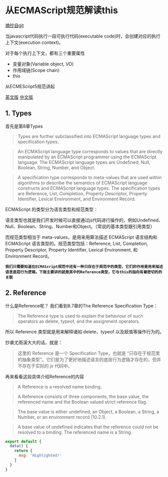 # 从ECMAScript规范解读this

[摘抄自git](https://github.com/mqyqingfeng/Blog/issues/7)

当javascript代码执行一段可执行代码(executable code)时，会创建对应的执行上下文(execution context)。

对于每个执行上下文，都有三个重要属性

- 变量对象(Variable object, VO)
- 作用域链(Scope chain)
- this

从ECMEScript5规范讲起

[英文版](http://es5.github.io/#x15.1)
[中文版](http://yanhaijing.com/es5/#115)

## 1. Types

首先是第8章Types

> Types are further subclassified into ECMAScript language types and specification types.

> An ECMAScript language type corresponds to values that are directly manipulated by an ECMAScript programmer using the ECMAScript language. The ECMAScript language types are Undefined, Null, Boolean, String, Number, and Object.

> A specification type corresponds to meta-values that are used within algorithms to describe the semantics of ECMAScript language constructs and ECMAScript language types. The specification types are Reference, List, Completion, Property Descriptor, Property Identifier, Lexical Environment, and Environment Record.

ECMAScript 的类型分为语言类型和规范类型：

语言类型也就是我们开发时候可以直接通过js代码进行操作的，例如Undefined、Null、Boolean、String、Number和Object。（常说的基本类型跟引用类型）

而规范类型相当于 meta-values，是用来用算法描述 ECMAScript 语言结构和 ECMAScript 语言类型的。规范类型包括：Reference, List, Completion, Property Descriptor, Property Identifier, Lexical Environment, 和 Environment Record。

**`我们只需要知道在ECMAScript规范中还有一种只存在于规范中的类型，它们的作用是用来描述语言底层行为逻辑。下面主要讲的就是其中的Reference类型，它与this的指向有着密切的的关联`**

## 2. Reference

什么是Reference呢？
我们看到8.7章的The Reference Specification Type：

> The Reference type is used to explain the behaviour of such operators as delete, typeof, and the assignment operators.

所以 Reference 类型就是用来解释诸如 delete、typeof 以及赋值等操作行为的。

抄袭尤雨溪大大的话，就是：

> 这里的 Reference 是一个 Specification Type，也就是 “只存在于规范里的抽象类型”。它们是为了更好地描述语言的底层行为逻辑才存在的，但并不存在于实际的 js 代码中。

再来看看这段具体介绍Reference的内容

> A Reference is a resolved name binding.

> A Reference consists of three components, the base value, the referenced name and the Boolean valued strict reference flag.

> The base value is either undefined, an Object, a Boolean, a String, a Number, or an environment record (10.2.1).

> A base value of undefined indicates that the reference could not be resolved to a binding. The referenced name is a String.

```javascript
export default {
  data() {
    return {
      msg: 'Highlighted!'
    }
  }
}
```
